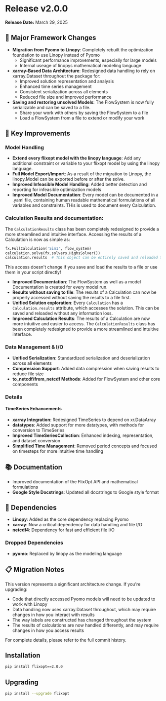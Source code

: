 # Release v2.0.0

**Release Date:** March 29, 2025

## 🚀 Major Framework Changes

- **Migration from Pyomo to Linopy**: Completely rebuilt the optimization foundation to use Linopy instead of Pyomo
    - Significant performance improvements, especially for large models
    - Internal useage of linopys mathematical modeling language
- **xarray-Based Data Architecture**: Redesigned data handling to rely on xarray.Dataset throughout the package for:
    - Improved solution representation and analysis
    - Enhanced time series management
    - Consistent serialization across all elements
    - Reduced file size and improved performance
- **Saving and restoring unsolved Models**: The FlowSystem is now fully serializable and can be saved to a file.
    - Share your work with others by saving the FlowSystem to a file
    - Load a FlowSystem from a file to extend  or modify your work

## 🔧 Key Improvements

### Model Handling

- **Extend every flixopt model with the linopy language**: Add any additional constraint or variable to your flixopt model by using the linopy language.
- **Full Model Export/Import**: As a result of the migration to Linopy, the linopy.Model can be exported before or after the solve.
- **Improved Infeasible Model Handling**: Added better detection and reporting for infeasible optimization models
- **Improved Model Documentation**: Every model can be documented in a .yaml file, containing human readable mathematical formulations of all variables and constraints. THis is used to document every Calculation.

### Calculation Results and documentation: 
The `CalculationResults` class has been completely redesigned to provide a more streamlined and intuitive interface.
Accessing the results of a Calculation is now as simple as:
```python
fx.FullCalculation('Sim1', flow_system)
calculation.solve(fx.solvers.HighsSolver())
calculation.results  # This object can be entirely saved and reloaded to file without any information loss
```
This access doesn't change if you save and load the results to a file or use them in your script directly!

- **Improved Documentation**: The FlowSystem as well as a model Documentation is created for every model run.
- **Results without saving to file**: The results of a Calculation can now be properly accessed without saving the results to a file first.
- **Unified Solution exploration**: Every `Calculation` has a `Calculation.results` attribute, which accesses the solution. This can be saved and reloaded without any information loss.
- **Improved Calculation Results**: The results of a Calculation are now more intuitive and easier to access. The `CalculationResults` class has been completely redesigned to provide a more streamlined and intuitive interface.

### Data Management & I/O

- **Unified Serialization**: Standardized serialization and deserialization across all elements
- **Compression Support**: Added data compression when saving results to reduce file size
- **to_netcdf/from_netcdf Methods**: Added for FlowSystem and other core components

### Details
#### TimeSeries Enhancements

- **xarray Integration**: Redesigned TimeSeries to depend on xr.DataArray
- **datatypes**: Added support for more datatypes, with methods for conversion to TimeSeries
- **Improved TimeSeriesCollection**: Enhanced indexing, representation, and dataset conversion
- **Simplified Time Management**: Removed period concepts and focused on timesteps for more intuitive time handling

## 📚 Documentation

- Improved documentation of the FlixOpt API and mathematical formulations
- **Google Style Docstrings**: Updated all docstrings to Google style format

## 🔄 Dependencies

- **Linopy**: Added as the core dependency replacing Pyomo
- **xarray**: Now a critical dependency for data handling and file I/O
- **netcdf4**: Dependency for fast and efficient file I/O

### Dropped Dependencies
- **pyomo**: Replaced by linopy as the modeling language

## 📋 Migration Notes

This version represents a significant architecture change. If you're upgrading:

- Code that directly accessed Pyomo models will need to be updated to work with Linopy
- Data handling now uses xarray.Dataset throughout, which may require changes in how you interact with results
- The way labels are constructed has changed throughout the system
- The results of calculations are now handled differently, and may require changes in how you access results

For complete details, please refer to the full commit history.

## Installation

```bash
pip install flixopt==2.0.0
```

## Upgrading

```bash
pip install --upgrade flixopt
```